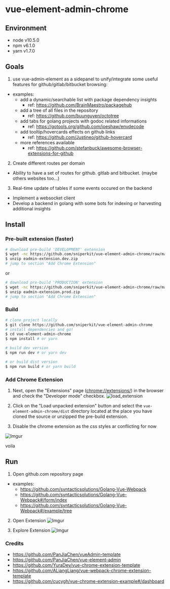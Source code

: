 # vue-element-admin-chrome

## Environment
- node v10.5.0
- npm v6.1.0
- yarn v1.7.0

## Goals
1. use vue-admin-element as a sidepanel to unify/integrate some useful features for github/gitlab/bitbucket browsing:
  - examples:
    - add a dynamic/searchable list with package dependency insights
        - ref: https://github.com/BrainMaestro/packagehub
    - add a tree of all files in the repository
        - ref: https://github.com/buunguyen/octotree 
    - add tabs for golang projects with godoc related informations
        - ref: https://gotools.org/github.com/joeshaw/envdecode
    - add tooltip/hovercards effects on github links
        - ref: https://github.com/Justineo/github-hovercard
    - more references available
        - ref: https://github.com/stefanbuck/awesome-browser-extensions-for-github
2. Create different routes per domain
  - Ability to have a set of routes for github. gitlab and bitbucket. (maybe others websites too...)
3. Real-time update of tables if some events occured on the backend
  - Implement a websocket client
  - Develop a backend in golang with some bots for indexing or harvesting additional insights

## Install

### Pre-built extension (faster)
```bash
# download pre-build 'DEVELOPMENT' extension
$ wget -nc https://github.com/sniperkit/vue-element-admin-chrome/raw/master/eadmin-extension.dev.zip # dev (recommended)
$ unzip eadmin-extension.dev.zip
# jump to section "Add Chrome Extension"
```

or

```bash
# download pre-build 'PRODUCTION' extension
$ wget -nc https://github.com/sniperkit/vue-element-admin-chrome/raw/master/eadmin-extension.prod.zip
$ unzip eadmin-extension.prod.zip
# jump to section "Add Chrome Extension"
```

### Build
```bash
# clone project locally
$ git clone https://github.com/sniperkit/vue-element-admin-chrome
# install dependencies and go!
$ cd vue-element-admin-chrome
$ npm install # or yarn

# build dev version
$ npm run dev # or yarn dev

# or build dist version
$ npm run build # or yarn build
```

### Add Chrome Extension
1. Next, open the "Extensions" page ([chrome://extensions/](chrome://extensions/)) in the browser and check the "Developer mode" checkbox.
![load_extension](https://developer.chrome.com/static/images/get_started/load_extension.png)

2. Click on the "Load unpacked extension" button and select the `vue-element-admin-chrome/dist` directory located at the place you have cloned the source or unzipped the pre-build extension.

3. Disable the chrome extension as the css styles ar conflicting for now

![Imgur](https://i.imgur.com/dOoTuzi.png)

voila

## Run
1. Open github.com repository page
- examples: 
  - https://github.com/syntacticsolutions/Golang-Vue-Webpack
  - https://github.com/syntacticsolutions/Golang-Vue-Webpack#/form/index
  - https://github.com/syntacticsolutions/Golang-Vue-Webpack#/example/tree
2. Open Extension
![Imgur](https://i.imgur.com/IynzqjF.png)

3. Explore Extension
![Imgur](https://i.imgur.com/JR98wXP.png)

### Credits
- https://github.com/PanJiaChen/vueAdmin-template
- https://github.com/PanJiaChen/vue-element-admin
- https://github.com/YuraDev/vue-chrome-extension-template
- https://github.com/ALiangLiang/vue-webpack-chrome-extension-template
- https://github.com/cucygh/vue-chrome-extension-example#/dashboard
